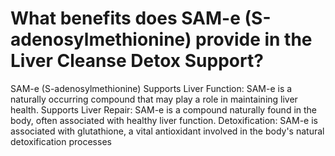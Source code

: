 # What benefits does SAM-e (S-adenosylmethionine) provide in the Liver Cleanse Detox Support?

SAM-e (S-adenosylmethionine) Supports Liver Function: SAM-e is a naturally occurring compound that may play a role in maintaining liver health. Supports Liver Repair: SAM-e is a compound naturally found in the body, often associated with healthy liver function. Detoxification: SAM-e is associated with glutathione, a vital antioxidant involved in the body's natural detoxification processes